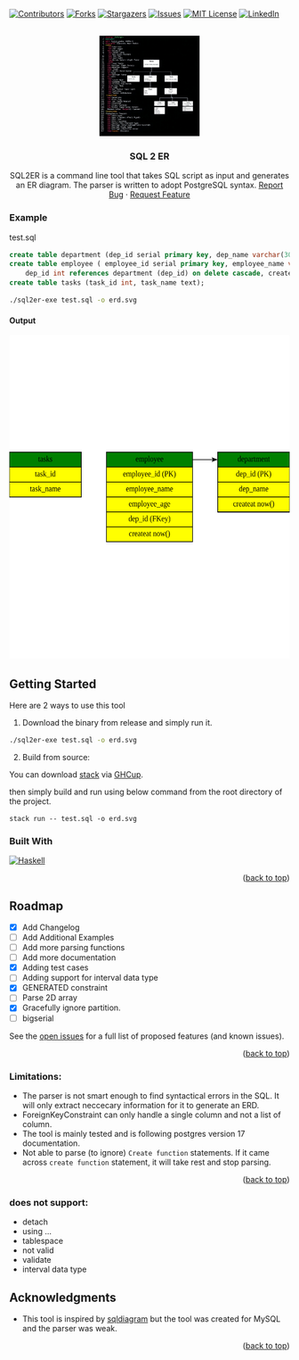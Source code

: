 [![Contributors][contributors-shield]][contributors-url]
[![Forks][forks-shield]][forks-url]
[![Stargazers][stars-shield]][stars-url]
[![Issues][issues-shield]][issues-url]
[![MIT License][license-shield]][license-url]
[![LinkedIn][linkedin-shield]][linkedin-url]

<!-- PROJECT LOGO -->
<br />
<div align="center">
  <a href="https://github.com/tusharad/sql2er">
    <img src="example/logo.jpeg" alt="Logo" width="180" height="180">
  </a>

  <h3 align="center">SQL 2 ER</h3>

  <p align="center">
    SQL2ER is a command line tool that takes SQL script as input and generates an ER diagram. The parser is written to adopt PostgreSQL syntax.
    <a href="https://github.com/tusharad/sql2er/issues/new?labels=bug&template=bug-report---.md">Report Bug</a>
    ·
    <a href="https://github.com/tusharad/sql2er/issues/new?labels=enhancement&template=feature-request---.md">Request Feature</a>
  </p>
</div>

### Example

test.sql

```sql
create table department (dep_id serial primary key, dep_name varchar(30), createAt timestamptz default now());
create table employee ( employee_id serial primary key, employee_name varchar(30), employee_age int, 
    dep_id int references department (dep_id) on delete cascade, createAt timestamptz default now());
create table tasks (task_id int, task_name text);
```

```bash
./sql2er-exe test.sql -o erd.svg
```

#### Output

<img src="example/erd.svg" alt="Logo" width="100%" height="580">

## Getting Started

Here are 2 ways to use this tool

1. Download the binary from release and simply run it.

```bash
./sql2er-exe test.sql -o erd.svg
```

2. Build from source:

You can download [stack](https://docs.haskellstack.org/en/stable/) via [GHCup](https://www.haskell.org/ghcup/).

then simply build and run using below command from the root directory of the project.

```
stack run -- test.sql -o erd.svg
```

### Built With

[![Haskell][Haskell]][Haskell-url]

<p align="right">(<a href="#readme-top">back to top</a>)</p>

<!-- ROADMAP -->
## Roadmap

- [x] Add Changelog
- [ ] Add Additional Examples
- [ ] Add more parsing functions
- [ ] Add more documentation
- [x] Adding test cases
- [ ] Adding support for interval data type
- [x] GENERATED constraint
- [ ] Parse 2D array
- [x] Gracefully ignore partition.
- [ ] bigserial

See the [open issues](https://github.com/tusharad/sql2er/issues) for a full list of proposed features (and known issues).

<p align="right">(<a href="#readme-top">back to top</a>)</p>

### Limitations:
- The parser is not smart enough to find syntactical errors in the SQL. It will only extract neccecary information for it to generate an ERD.
- ForeignKeyConstraint can only handle a single column and not a list of column.
- The tool is mainly tested and is following postgres version 17 documentation.
- Not able to parse (to ignore) `Create function` statements. If it came across `create function` statement, it will take rest and stop parsing.

<p align="right">(<a href="#readme-top">back to top</a>)</p>

### does not support:
- detach
- using ...
- tablespace
- not valid
- validate
- interval data type

<!-- ACKNOWLEDGMENTS -->
## Acknowledgments

- This tool is inspired by [sqldiagram](https://github.com/RadhiFadlillah/sqldiagram) but the tool was created for MySQL and the parser was weak.

<p align="right">(<a href="#readme-top">back to top</a>)</p>

<!-- MARKDOWN LINKS & IMAGES -->
<!-- https://www.markdownguide.org/basic-syntax/#reference-style-links -->
[contributors-shield]: https://img.shields.io/github/contributors/tusharad/sql2er.svg?style=for-the-badge
[contributors-url]: https://github.com/tusharad/sql2er/graphs/contributors
[forks-shield]: https://img.shields.io/github/forks/tusharad/sql2er.svg?style=for-the-badge
[forks-url]: https://github.com/tusharad/sql2er/network/members
[stars-shield]: https://img.shields.io/github/stars/tusharad/sql2er.svg?style=for-the-badge
[stars-url]: https://github.com/tusharad/sql2er/stargazers
[issues-shield]: https://img.shields.io/github/issues/tusharad/sql2er.svg?style=for-the-badge
[issues-url]: https://github.com/tusharad/sql2er/issues
[license-shield]: https://img.shields.io/github/license/tusharad/sql2er.svg?style=for-the-badge
[license-url]: https://github.com/tusharad/sql2er/blob/main/LICENSE.txt
[linkedin-shield]: https://img.shields.io/badge/-LinkedIn-black.svg?style=for-the-badge&logo=linkedin&colorB=555
[linkedin-url]: https://linkedin.com/in/tushar-adhatrao
[Haskell]: https://img.shields.io/badge/Haskell-5e5086?style=for-the-badge&logo=haskell&logoColor=white
[Haskell-url]: https://www.haskell.org/
